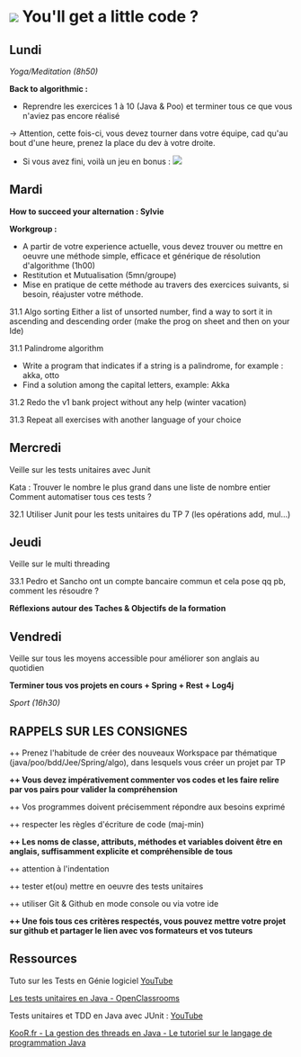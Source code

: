 
![](/home/elbabili/Boostnote/notes/alice.jpg)
You'll get a little code ?
===

<h2>Lundi</h2>

*Yoga/Meditation (8h50)*

**Back to algorithmic :**

* Reprendre les exercices 1 à 10 (Java & Poo) et terminer tous ce que vous n'aviez pas encore réalisé

-> Attention, cette fois-ci, vous devez tourner dans votre équipe, cad qu'au bout d'une heure, prenez la place du dev à votre droite.

* Si vous avez fini, voilà un jeu en bonus : 
![](/home/elbabili/Boostnote/notes/jeu.png)

<h2>Mardi</h2>

**How to succeed your alternation : Sylvie**

**Workgroup :**

* A partir de votre experience actuelle, vous devez trouver ou mettre en oeuvre une méthode simple, efficace et générique de résolution d'algorithme (1h00)
* Restitution et Mutualisation (5mn/groupe) 
* Mise en pratique de cette méthode au travers des exercices suivants, si besoin, réajuster votre méthode.

31.1 Algo sorting
Either a list of unsorted number, find a way to sort it in ascending and descending order (make the prog on sheet and then on your Ide)

31.1 Palindrome algorithm
- Write a program that indicates if a string is a palindrome, for example : akka, otto
- Find a solution among the capital letters, example: Akka

31.2 Redo the v1 bank project without any help (winter vacation)

31.3 Repeat all exercises with another language of your choice

<h2>Mercredi</h2>

Veille sur les tests unitaires avec Junit

Kata : Trouver le nombre le plus grand dans une liste de nombre entier
Comment automatiser tous ces tests ?

32.1 Utiliser Junit pour les tests unitaires du TP 7 (les opérations add, mul...)

<h2>Jeudi</h2>

Veille sur le multi threading

33.1 Pedro et Sancho ont un compte bancaire commun et cela pose qq pb, comment les résoudre ?

**Réflexions autour des Taches & Objectifs de la formation**

<h2>Vendredi</h2>

Veille sur tous les moyens accessible pour améliorer son anglais au quotidien

**Terminer tous vos projets en cours + Spring + Rest + Log4j**

*Sport (16h30)*

<h2>RAPPELS SUR LES CONSIGNES </h2>

++ Prenez l'habitude de créer des nouveaux Workspace par thématique (java/poo/bdd/Jee/Spring/algo), dans lesquels vous créer un projet par TP

**++ Vous devez impérativement commenter vos codes et les faire relire par vos pairs pour valider la compréhension**

++ Vos programmes doivent précisemment répondre aux besoins exprimé

++ respecter les règles d'écriture de code (maj-min)

**++ Les noms de classe, attributs, méthodes et variables doivent être en anglais, suffisamment explicite et compréhensible de tous**

++ attention à l'indentation

++ tester et(ou) mettre en oeuvre des tests unitaires

++ utiliser Git & Github en mode console ou via votre ide

**++ Une fois tous ces critères respectés, vous pouvez mettre votre projet sur github et partager le lien avec vos formateurs et vos tuteurs**

<h2>Ressources</h2>

Tuto sur les Tests en Génie logiciel
[YouTube](https://www.youtube.com/watch?v=hBCaoN421Qs)

[Les tests unitaires en Java - OpenClassrooms](https://openclassrooms.com/en/courses/1301341-les-tests-unitaires-en-java)

Tests unitaires et TDD en Java avec JUnit :
[YouTube](https://www.youtube.com/watch?v=6wE6VhF_uNo)

[KooR.fr - La gestion des threads en Java - Le tutoriel sur le langage de programmation Java](http://koor.fr/Java/Tutorial/Threads.wp)